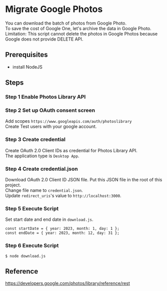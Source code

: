 # Migrate Google Photos
You can download the batch of photos from Google Photo.  
To save the cost of Google One, let's archive the data in Google Photo. 
Limitation: This script cannot delete the photos in Google Photos because Google does not provide DELETE API.

## Prerequisites
- install NodeJS

## Steps
### Step 1 Enable Photos Library API

### Step 2 Set up OAuth consent screen
Add scopes `https://www.googleapis.com/auth/photoslibrary`  
Create Test users with your google account.  

### Step 3 Create credential
Create OAuth 2.0 Client IDs as credential for Photos Library API.  
The application type is `Desktop App`.  

### Step 4 Create credential.json
Download OAuth 2.0 Client ID JSON file. 
Put this JSON file in the root of this project.  
Change file name to `credential.json`.  
Update `redirect_uris`'s value to `http://localhost:3000`.  

### Step 5 Execute Script
Set start date and end date in `download.js`.
```
const startDate = { year: 2023, month: 1, day: 1 };
const endDate = { year: 2023, month: 12, day: 31 };
```

### Step 6 Execute Script
``` 
$ node download.js
```

## Reference
https://developers.google.com/photos/library/reference/rest


